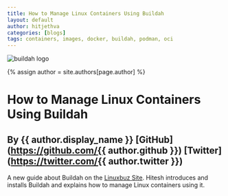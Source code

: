 ```yaml
---
title: How to Manage Linux Containers Using Buildah 
layout: default
author: hitjethva
categories: [blogs]
tags: containers, images, docker, buildah, podman, oci
---
```

![buildah logo](https://buildah.io/images/buildah.png)

{% assign author = site.authors[page.author] %}
# How to Manage Linux Containers Using Buildah 
## By {{ author.display_name }} [GitHub](https://github.com/{{ author.github }}) [Twitter](https://twitter.com/{{ author.twitter }})

A new guide about Buildah on the [Linuxbuz Site](https://linuxbuz.com/devops/how-to-manage-linux-containers-using-buildah). Hitesh introduces and installs Buildah and explains how to manage Linux containers using it.

